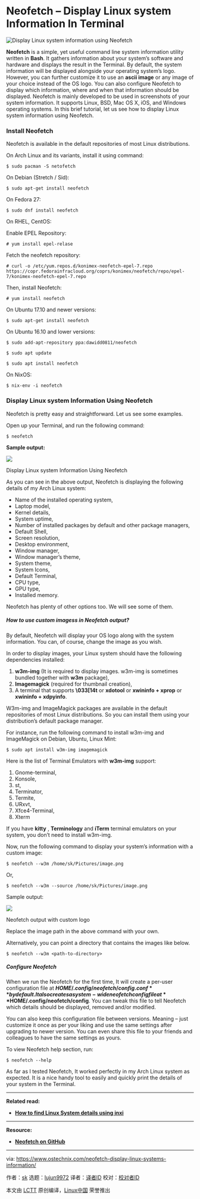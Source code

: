 [#]: collector: (lujun9972)
[#]: translator: (geekpi)
[#]: reviewer: ( )
[#]: publisher: ( )
[#]: url: ( )
[#]: subject: (Neofetch – Display Linux system Information In Terminal)
[#]: via: (https://www.ostechnix.com/neofetch-display-linux-systems-information/)
[#]: author: (sk https://www.ostechnix.com/author/sk/)

Neofetch – Display Linux system Information In Terminal
======

![Display Linux system information using Neofetch][1]

**Neofetch** is a simple, yet useful command line system information utility written in **Bash**. It gathers information about your system’s software and hardware and displays the result in the Terminal. By default, the system information will be displayed alongside your operating system’s logo. However, you can further customize it to use an **ascii image** or any image of your choice instead of the OS logo. You can also configure Neofetch to display which information, where and when that information should be displayed. Neofetch is mainly developed to be used in screenshots of your system information. It supports Linux, BSD, Mac OS X, iOS, and Windows operating systems. In this brief tutorial, let us see how to display Linux system information using Neofetch.

### Install Neofetch

Neofetch is available in the default repositories of most Linux distributions.

On Arch Linux and its variants, install it using command:

```
$ sudo pacman -S netofetch
```

On Debian (Stretch / Sid):

```
$ sudo apt-get install neofetch
```

On Fedora 27:

```
$ sudo dnf install neofetch
```

On RHEL, CentOS:

Enable EPEL Repository:

```
# yum install epel-relase
```

Fetch the neofetch repository:

```
# curl -o /etc/yum.repos.d/konimex-neofetch-epel-7.repo
https://copr.fedorainfracloud.org/coprs/konimex/neofetch/repo/epel-7/konimex-neofetch-epel-7.repo
```

Then, install Neofetch:

```
# yum install neofetch
```

On Ubuntu 17.10 and newer versions:

```
$ sudo apt-get install neofetch
```

On Ubuntu 16.10 and lower versions:

```
$ sudo add-apt-repository ppa:dawidd0811/neofetch

$ sudo apt update

$ sudo apt install neofetch
```

On NixOS:

```
$ nix-env -i neofetch
```

### Display Linux system Information Using Neofetch

Neofetch is pretty easy and straightforward. Let us see some examples.

Open up your Terminal, and run the following command:

```
$ neofetch
```

**Sample output:**

![][2]

Display Linux system Information Using Neofetch

As you can see in the above output, Neofetch is displaying the following details of my Arch Linux system:

  * Name of the installed operating system,
  * Laptop model,
  * Kernel details,
  * System uptime,
  * Number of installed packages by default and other package managers,
  * Default Shell,
  * Screen resolution,
  * Desktop environment,
  * Window manager,
  * Window manager’s theme,
  * System theme,
  * System Icons,
  * Default Terminal,
  * CPU type,
  * GPU type,
  * Installed memory.



Neofetch has plenty of other options too. We will see some of them.

##### How to use custom imagess in Neofetch output?

By default, Neofetch will display your OS logo along with the system information. You can, of course, change the image as you wish.

In order to display images, your Linux system should have the following dependencies installed:

  1. **w3m-img** (It is required to display images. w3m-img is sometimes bundled together with **w3m** package),
  2. **Imagemagick** (required for thumbnail creation),
  3. A terminal that supports **\033[14t** or **xdotool** or **xwininfo + xprop** or **xwininfo + xdpyinfo**.



W3m-img and ImageMagick packages are available in the default repositories of most Linux distributions. So you can install them using your distribution’s default package manager.

For instance, run the following command to install w3m-img and ImageMagick on Debian, Ubuntu, Linux Mint:

```
$ sudo apt install w3m-img imagemagick
```

Here is the list of Terminal Emulators with **w3m-img** support:

  1. Gnome-terminal,
  2. Konsole,
  3. st,
  4. Terminator,
  5. Termite,
  6. URxvt,
  7. Xfce4-Terminal,
  8. Xterm



If you have **kitty** , **Terminology** and **iTerm** terminal emulators on your system, you don’t need to install w3m-img.

Now, run the following command to display your system’s information with a custom image:

```
$ neofetch --w3m /home/sk/Pictures/image.png
```

Or,

```
$ neofetch --w3m --source /home/sk/Pictures/image.png
```

Sample output:

![][3]

Neofetch output with custom logo

Replace the image path in the above command with your own.

Alternatively, you can point a directory that contains the images like below.

```
$ neofetch --w3m <path-to-directory>
```

##### Configure Neofetch

When we run the Neofetch for the first time, It will create a per-user configuration file at **$HOME/.config/neofetch/config.conf** by default. It also creates a system-wide neofetch config file at **$HOME/.config/neofetch/config**. You can tweak this file to tell Neofetch which details should be displayed, removed and/or modified.

You can also keep this configuration file between versions. Meaning – just customize it once as per your liking and use the same settings after upgrading to newer version. You can even share this file to your friends and colleagues to have the same settings as yours.

To view Neofetch help section, run:

```
$ neofetch --help
```

As far as I tested Neofetch, It worked perfectly in my Arch Linux system as expected. It is a nice handy tool to easily and quickly print the details of your system in the Terminal.

* * *

**Related read:**

  * [**How to find Linux System details using inxi**][4]



* * *

**Resource:**

  * [**Neofetch on GitHub**][5]



--------------------------------------------------------------------------------

via: https://www.ostechnix.com/neofetch-display-linux-systems-information/

作者：[sk][a]
选题：[lujun9972][b]
译者：[译者ID](https://github.com/译者ID)
校对：[校对者ID](https://github.com/校对者ID)

本文由 [LCTT](https://github.com/LCTT/TranslateProject) 原创编译，[Linux中国](https://linux.cn/) 荣誉推出

[a]: https://www.ostechnix.com/author/sk/
[b]: https://github.com/lujun9972
[1]: https://www.ostechnix.com/wp-content/uploads/2016/06/neofetch-1-720x340.png
[2]: http://www.ostechnix.com/wp-content/uploads/2016/06/Neofetch-1.png
[3]: http://www.ostechnix.com/wp-content/uploads/2016/06/Neofetch-with-custom-logo.png
[4]: https://www.ostechnix.com/how-to-find-your-system-details-using-inxi/
[5]: https://github.com/dylanaraps/neofetch
